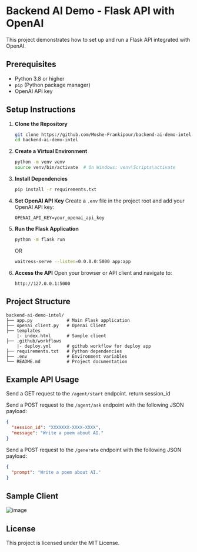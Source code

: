 # Backend AI Demo - Flask API with OpenAI

This project demonstrates how to set up and run a Flask API integrated with OpenAI.

## Prerequisites

- Python 3.8 or higher
- `pip` (Python package manager)
- OpenAI API key

## Setup Instructions

1. **Clone the Repository**
    ```bash
    git clone https://github.com/Moshe-Frankipour/backend-ai-demo-intel/
    cd backend-ai-demo-intel
    ```

2. **Create a Virtual Environment**
    ```bash
    python -m venv venv
    source venv/bin/activate  # On Windows: venv\Scripts\activate
    ```

3. **Install Dependencies**
    ```bash
    pip install -r requirements.txt
    ```

4. **Set OpenAI API Key**
    Create a `.env` file in the project root and add your OpenAI API key:
    ```
    OPENAI_API_KEY=your_openai_api_key
    ```

5. **Run the Flask Application**
    ```bash
    python -m flask run
    ```
    OR
    ```bash
    waitress-serve --listen=0.0.0.0:5000 app:app
    ```

6. **Access the API**
    Open your browser or API client and navigate to:
    ```
    http://127.0.0.1:5000
    ```

## Project Structure

```
backend-ai-demo-intel/
├── app.py             # Main Flask application
├── openai_client.py   # Openai Client
├── templates
    |- index.html      # Sample client
├── .github/workflows
    |- deploy.yml      # github workflow for deploy app
├── requirements.txt   # Python dependencies
├── .env               # Environment variables
└── README.md          # Project documentation
```

## Example API Usage

Send a GET request to the `/agent/start` endpoint.
return session_id

Send a POST request to the `/agent/ask` endpoint with the following JSON payload:
```json
{
  "session_id": "XXXXXXX-XXXX-XXXX",
  "message": "Write a poem about AI."
}
```

Send a POST request to the `/generate` endpoint with the following JSON payload:
```json
{
  "prompt": "Write a poem about AI."
}
```

## Sample Client
![image](https://github.com/user-attachments/assets/784a17f7-91a1-4c28-b5e5-3404d80959aa)


## License

This project is licensed under the MIT License.
